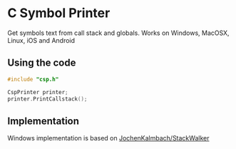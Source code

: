 # C Symbol Printer

Get symbols text from call stack and globals.
Works on Windows, MacOSX, Linux, iOS and Android

## Using the code
```c++
#include "csp.h"

CspPrinter printer;
printer.PrintCallstack();
```
## Implementation
Windows implementation is based on [JochenKalmbach/StackWalker](https://github.com/JochenKalmbach/StackWalker)
